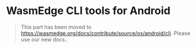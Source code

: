 # WasmEdge CLI tools for Android

> This part has been moved to  <https://wasmedge.org/docs/contribute/source/os/android/cli>. Please use our new docs..
